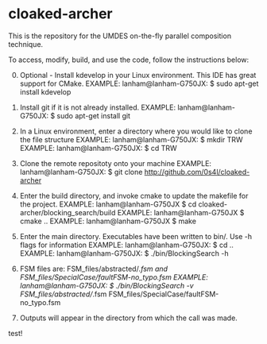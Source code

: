 cloaked-archer
==============

This is the repository for the UMDES on-the-fly parallel composition technique.

To access, modify, build, and use the code, follow the instructions below:

0) Optional - Install kdevelop in your Linux environment. This IDE has great support for CMake.
EXAMPLE: lanham@lanham-G750JX: $ sudo apt-get install kdevelop

1) Install git if it is not already installed.
EXAMPLE: lanham@lanham-G750JX: $ sudo apt-get install git

2) In a Linux environment, enter a directory where you would like to clone the file structure
EXAMPLE: lanham@lanham-G750JX: $ mkdir TRW
EXAMPLE: lanham@lanham-G750JX: $ cd TRW

3) Clone the remote repositoty onto your machine
EXAMPLE: lanham@lanham-G750JX: $ git clone http://github.com/0s4l/cloaked-archer

4) Enter the build directory, and invoke cmake to update the makefile for the project.
EXAMPLE: lanham@lanham-G750JX $ cd cloaked-archer/blocking_search/build
EXAMPLE: lanham@lanham-G750JX $ cmake ..
EXAMPLE: lanham@lanham-G750JX $ make

5) Enter the main directory. Executables have been written to bin/. Use -h flags for information
EXAMPLE: lanham@lanham-G750JX: $ cd ..
EXAMPLE: lanham@lanham-G750JX: $ ./bin/BlockingSearch -h

6) FSM files are: FSM_files/abstracted/*.fsm and FSM_files/SpecialCase/faultFSM-no_typo.fsm
EXAMPLE: lanham@lanham-G750JX: $ ./bin/BlockingSearch -v FSM_files/abstracted/*.fsm FSM_files/SpecialCase/faultFSM-no_typo.fsm 

7) Outputs will appear in the directory from which the call was made.

test!
